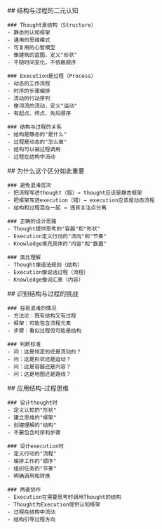 <thought>
  <exploration>
    ## 结构与过程的二元认知

    ### Thought是结构（Structure）
    - 静态的认知框架
    - 通用的思维模式
    - 可复用的心智模型
    - 像建筑的蓝图，定义"形状"
    - 不随时间变化，不依赖顺序

    ### Execution是过程（Process）
    - 动态的工作流程
    - 时序的步骤编排
    - 流动的行动序列
    - 像河流的流动，定义"运动"
    - 有起点、终点、先后顺序

    ### 结构与过程的关系
    - 结构是静态的"是什么"
    - 过程是动态的"怎么做"
    - 结构可以被过程调用
    - 过程在结构中流动
  </exploration>

  <reasoning>
    ## 为什么这个区分如此重要

    ### 避免混淆层次
    - 把流程写进thought（错）→ thought应该是静态框架
    - 把框架写进execution（错）→ execution应该是动态流程
    - 结构和过程混在一起 → 违背关注点分离

    ### 正确的设计思路
    - Thought提供思考的"容器"和"形状"
    - Execution定义行动的"流向"和"节奏"
    - Knowledge填充具体的"内容"和"数据"

    ### 类比理解
    - Thought像语法规则（结构）
    - Execution像说话过程（流程）
    - Knowledge像词汇表（内容）
  </reasoning>

  <challenge>
    ## 识别结构与过程的挑战

    ### 容易混淆的情况
    - 方法论：既有结构又有过程
    - 框架：可能包含流程元素
    - 步骤：看似过程但可能是结构

    ### 判断标准
    - 问：这是恒定的还是流动的？
    - 问：这是形状还是运动？
    - 问：这是容器还是内容？
    - 问：这是地图还是路线？
  </challenge>

  <plan>
    ## 应用结构-过程思维

    ### 设计thought时
    - 定义认知的"形状"
    - 建立思维的"框架"
    - 创建理解的"结构"
    - 不要包含时序和步骤

    ### 设计execution时
    - 定义行动的"流程"
    - 编排工作的"顺序"
    - 组织任务的"节奏"
    - 明确调用和转换

    ### 两者协作
    - Execution在需要思考时调用Thought的结构
    - Thought为Execution提供认知框架
    - 过程在结构中流动
    - 结构引导过程方向
  </plan>
</thought>